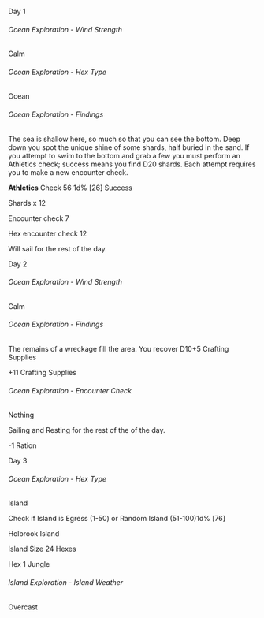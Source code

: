 
Day 1

###### Ocean Exploration - Wind Strength
Calm
###### Ocean Exploration - Hex Type
Ocean

###### Ocean Exploration - Findings
The sea is shallow here, so much so that you can see the bottom. Deep down you spot the unique shine of some shards, half buried in the sand. If you attempt to swim to the bottom and grab a few you must perform an Athletics check; success means you find D20 shards. Each attempt requires you to make a new encounter check.

**Athletics** Check 56 1d%
[26] Success 

Shards x 12

Encounter check 7

Hex encounter check 12

Will sail for the rest of the day.

Day 2

###### Ocean Exploration - Wind Strength
Calm
###### Ocean Exploration - Findings
The remains of a wreckage fill the area. You recover D10+5 Crafting Supplies

+11 Crafting Supplies

###### Ocean Exploration - Encounter Check
Nothing

Sailing and Resting for the rest of the of the day.

-1 Ration

Day 3 
###### Ocean Exploration - Hex Type
Island

Check if Island is Egress (1-50) or Random Island (51-100)1d%
[76]

Holbrook Island

Island Size 24 Hexes

Hex 1 Jungle

###### Island Exploration - Island Weather

Overcast






